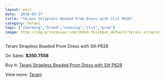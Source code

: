```yaml
---
layout: post
date: '2018-03-27'
title: "Terani Strapless Beaded Prom Dress with Slit P628"
category: Terani
tags: ["charming","brand","evening","slit","prom"]
image: http://img.princessan.com/16924-thickbox_default/terani-strapless-beaded-prom-dress-with-slit-p628.jpg
---
```

Terani Strapless Beaded Prom Dress with Slit P628

On Sales: **$350.7558**
<a href="https://www.princessan.com/en/terani/8001-terani-strapless-beaded-prom-dress-with-slit-p628.html"><amp-img layout="responsive" width="600" height="600" src="//img.princessan.com/16924-thickbox_default/terani-strapless-beaded-prom-dress-with-slit-p628.jpg" alt="Terani Strapless Beaded Prom Dress with Slit P628 0" /></a>
<a href="https://www.princessan.com/en/terani/8001-terani-strapless-beaded-prom-dress-with-slit-p628.html"><amp-img layout="responsive" width="600" height="600" src="//img.princessan.com/16925-thickbox_default/terani-strapless-beaded-prom-dress-with-slit-p628.jpg" alt="Terani Strapless Beaded Prom Dress with Slit P628 1" /></a>

Buy it: [Terani Strapless Beaded Prom Dress with Slit P628](https://www.princessan.com/en/terani/8001-terani-strapless-beaded-prom-dress-with-slit-p628.html "Terani Strapless Beaded Prom Dress with Slit P628")

View more: [Terani](https://www.princessan.com/en/64-terani "Terani")